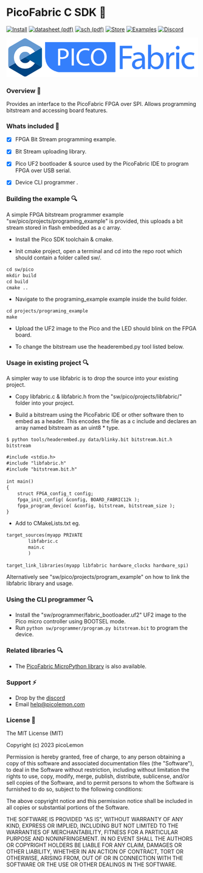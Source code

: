 # PicoFabric C SDK :lemon: # 
[![Install](https://img.shields.io/badge/VSCode-Extension-f3cd5a?longCache=true&style=flat-rounded)](https://github.com/picolemon/picofabric-ide)
[![datasheet (pdf)](https://img.shields.io/badge/Data%20Sheet-PDF-f3cd5a?longCache=true&style=flat-rounded)](https://github.com/picolemon/picofabric-hardware/blob/main/doc/datasheet.pdf)
[![sch (pdf)](https://img.shields.io/badge/SCH-PDF-f3cd5a?longCache=true&style=flat-rounded)](https://github.com/picolemon/picofabric-hardware/blob/main/doc/sch.pdf)
[![Store](https://img.shields.io/badge/Store-PicoLemon-f3cd5a?longCache=true&style=flat-rounded)](http://picolemon.com/board/PICOFABRIC)
[![Examples](https://img.shields.io/badge/Code-Examples-f3cd5a?longCache=true&style=flat-rounded)](https://github.com/picolemon/picofabric-examples)
[![Discord](https://img.shields.io/badge/@-Discord-f3cd5a?longCache=true&style=flat-rounded)](https://discord.gg/Be3yFCzyrp)

![HyperRam board overview](doc/images/csdk.png)

### Overview :hammer:
Provides an interface to the PicoFabric FPGA over SPI. Allows programming bitstream and accessing board features.

### Whats included :musical_note:
- [x] FPGA Bit Stream programming example.
- [x] Bit Stream uploading library.
- [x] Pico UF2 bootloader & source used by the PicoFabric IDE to program FPGA over USB serial.
- [x] Device CLI programmer .


### Building the example :mag:
A simple FPGA bitstream programmer example "sw/pico/projects/programing_example" is provided, this uploads a bit stream stored in flash embedded as a c array.

- Install the Pico SDK toolchain & cmake.

- Init cmake project, open a terminal and cd into the repo root which should contain a folder called sw/.
```
cd sw/pico
mkdir build
cd build
cmake ..
```

- Navigate to the programing_example example inside the build folder.
```
cd projects/programing_example
make
```

- Upload the UF2 image to the Pico and the LED should blink on the FPGA board.

- To change the bitstream use the headerembed.py tool listed below.


### Usage in existing project :mag:
A simpler way to use libfabric is to drop the source into your existing project.
- Copy libfabric.c & libfabric.h from the "sw/pico/projects/libfabric/" folder into your project.

- Build a bitstream using the PicoFabric IDE or other software then to embed as a header. This encodes the file as a c include and declares an array named bitstream as an uint8 * type.
```
$ python tools/headerembed.py data/blinky.bit bitstream.bit.h bitstream
```

```
#include <stdio.h>
#include "libfabric.h"
#include "bitstream.bit.h"

int main()
{
    struct FPGA_config_t config;
    fpga_init_config( &config, BOARD_FABRIC12k );
    fpga_program_device( &config, bitstream, bitstream_size );
}
```

- Add to CMakeLists.txt eg.
```
target_sources(myapp PRIVATE
        libfabric.c
		main.c
        )	

target_link_libraries(myapp libfabric hardware_clocks hardware_spi)        
```


Alternatively see "sw/pico/projects/program_example" on how to link the libfabric library and usage.


### Using the CLI programmer :mag:

- Install the "sw/programmer/fabric_bootloader.uf2" UF2 image to the Pico micro controller using BOOTSEL mode.
- Run ```python sw/programmer/program.py bitstream.bit``` to program the device.


### Related libraries :mag:
- The [PicoFabric MicroPython library](https://github.com/picolemon/picofabric-micropython) is also available.


### Support :zap:
- Drop by the [discord](https://discord.gg/Be3yFCzyrp)
- Email help@picolemon.com

### License :penguin:
 
The MIT License (MIT)

Copyright (c) 2023 picoLemon

Permission is hereby granted, free of charge, to any person obtaining a copy of this software and associated documentation files (the "Software"), to deal in the Software without restriction, including without limitation the rights to use, copy, modify, merge, publish, distribute, sublicense, and/or sell copies of the Software, and to permit persons to whom the Software is furnished to do so, subject to the following conditions:

The above copyright notice and this permission notice shall be included in all copies or substantial portions of the Software.

THE SOFTWARE IS PROVIDED "AS IS", WITHOUT WARRANTY OF ANY KIND, EXPRESS OR IMPLIED, INCLUDING BUT NOT LIMITED TO THE WARRANTIES OF MERCHANTABILITY, FITNESS FOR A PARTICULAR PURPOSE AND NONINFRINGEMENT. IN NO EVENT SHALL THE AUTHORS OR COPYRIGHT HOLDERS BE LIABLE FOR ANY CLAIM, DAMAGES OR OTHER LIABILITY, WHETHER IN AN ACTION OF CONTRACT, TORT OR OTHERWISE, ARISING FROM, OUT OF OR IN CONNECTION WITH THE SOFTWARE OR THE USE OR OTHER DEALINGS IN THE SOFTWARE.
